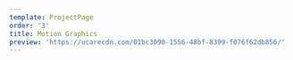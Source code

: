 ```yaml
---
template: ProjectPage
order: '3'
title: Motion Graphics
preview: 'https://ucarecdn.com/01bc3090-1556-48bf-8399-f076f62db856/'
---
```

